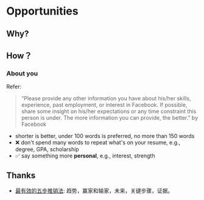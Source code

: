 # Opportunities 


## Why?

## How？


### About you 

Refer:

> “Please provide any other information you have about his/her skills, experience, past employment, or interest in Facebook. If possible, share some insight on his/her expectations or any time constraint this person is under. The more information you can provide, the better.” by Facebook 


- shorter is better, under 100 words is preferred, no more than 150 words
- ❌ don't spend many words to repeat what's on your resume, e.g., degree, GPA, scholarship
- ✅ say something more **personal**, e.g., interest, strength


## Thanks 

- [最有效的五步推销法](http://www.ruanyifeng.com/blog/2018/11/most-effective-sales-promotion.html): 趋势，赢家和输家，未来，关键步骤，证据。